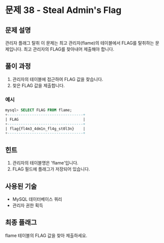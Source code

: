# 문제 38 - Steal Admin's Flag

## 문제 설명
관리자 플래그 탈취
이 문제는 최고 관리자(flame)의 테이블에서 FLAG를 탈취하는 문제입니다.
최고 관리자의 FLAG를 찾아내어 제출해야 합니다.

## 풀이 과정
1. 관리자의 테이블에 접근하여 FLAG 값을 찾습니다.
2. 찾은 FLAG 값을 제출합니다.

### 예시
```sql
mysql> SELECT FLAG FROM flame;
+----------------------------------+
| FLAG                             |
+----------------------------------+
| flag{fl4m3_4dm1n_fl4g_st0l3n}    |
+----------------------------------+
```

## 힌트
1. 관리자의 테이블명은 'flame'입니다.
2. FLAG 필드에 플래그가 저장되어 있습니다.

## 사용된 기술
- MySQL 데이터베이스 쿼리
- 관리자 권한 획득

## 최종 플래그
flame 테이블의 FLAG 값을 찾아 제출하세요.
